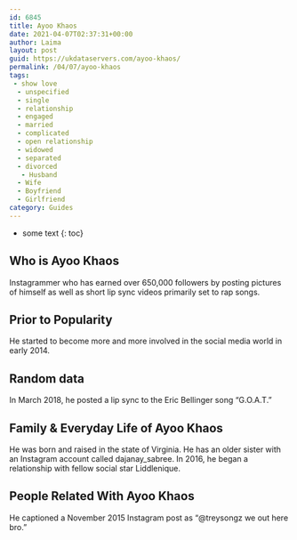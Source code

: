 ```yaml
---
id: 6845
title: Ayoo Khaos
date: 2021-04-07T02:37:31+00:00
author: Laima
layout: post
guid: https://ukdataservers.com/ayoo-khaos/
permalink: /04/07/ayoo-khaos
tags:
 - show love
  - unspecified
  - single
  - relationship
  - engaged
  - married
  - complicated
  - open relationship
  - widowed
  - separated
  - divorced
   - Husband
  - Wife
  - Boyfriend
  - Girlfriend
category: Guides
---
```


* some text
{: toc}


## Who is Ayoo Khaos
                  
                  
                  
Instagrammer who has earned over 650,000 followers by posting pictures of himself as well as short lip sync videos primarily set to rap songs. 
                  
              
            
              
            
                
                
                
## Prior to Popularity
                  
                  
                  
He started to become more and more involved in the social media world in early 2014. 
                  
              
            
              
            
                
                
                
## Random data
                  
                  
                  
In March 2018, he posted a lip sync to the Eric Bellinger song &#8220;G.O.A.T.&#8221; 
                  
              
            
              
            
                
                
                
## Family & Everyday Life of Ayoo Khaos
                  
                  
                  
He was born and raised in the state of Virginia. He has an older sister with an Instagram account called dajanay_sabree. In 2016, he began a relationship with fellow social star Liddlenique. 
                  
              
            
              
            
                
                
                
## People Related With Ayoo Khaos
                  
                  
                  
He captioned a November 2015 Instagram post as &#8220;@treysongz we out here bro.&#8221;
                  
              
            
              
            
                
              
            
              
              
            
            
              
            
          
          
          